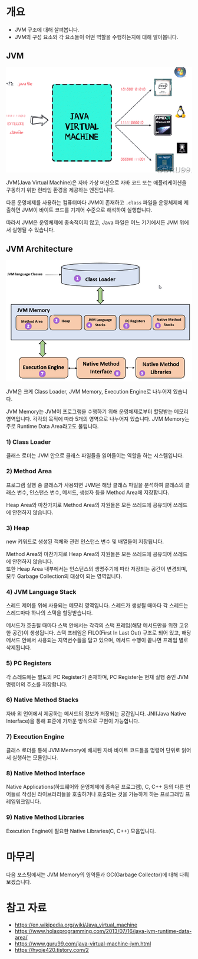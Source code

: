 # 개요
- JVM 구조에 대해 살펴봅니다.
- JVM의 구성 요소와 각 요소들이 어떤 역할을 수행하는지에 대해 알아봅니다.

## JVM
![jvm.png](../Java/images/jvm.png)

JVM(Java Virtual Machine)은 자바 가상 머신으로 자바 코드 또는 애플리케이션을 구동하기 위한 런타임 환경을 제공하는 엔진입니다.

다른 운영체제를 사용하는 컴퓨터마다 JVM이 존재하고 `.class` 파일을 운영체제에 제출하면 JVM이 바이트 코드를 기계어 수준으로 해석하여 실행합니다.

따라서 JVM은 운영체제에 종속적이지 않고, Java 파일은 어느 기기에서든 JVM 위에서 실행될 수 있습니다.

## JVM Architecture
![jvmArchitecture.png](../Java/images/JVM_Architecture.png)

JVM은 크게 Class Loader, JVM Memory, Execution Engine로 나누어져 있습니다.

JVM Memory는 JVM이 프로그램을 수행하기 위해 운영체제로부터 할당받는 메모리 영역입니다. 각각의 목적에 따라 5개의 영역으로 나누어져 있습니다.
JVM Memory는 주로 Runtime Data Area라고도 불립니다.

### 1) Class Loader
클래스 로더는 JVM 안으로 클래스 파일들을 읽어들이는 역할을 하는 시스템입니다.

### 2) Method Area
프로그램 실행 중 클래스가 사용되면 JVM은 해당 클래스 파일을 분석하여 클래스의 클래스 변수, 인스턴스 변수, 메서드, 생성자 등을 Method Area에 저장합니다. 

Heap Area와 마찬가지로 Method Area의 자원들은 모든 쓰레드에 공유되어 쓰레드에 안전하지 않습니다.

### 3) Heap
new 키워드로 생성된 객체와 관련 인스턴스 변수 및 배열들이 저장됩니다.

Method Area와 마찬가지로 Heap Area의 자원들은 모든 쓰레드에 공유되어 쓰레드에 안전하지 않습니다.  
또한 Heap Area 내부에서는 인스턴스의 생명주기에 따라 저장되는 공간이 변경되며, 모두 Garbage Collection의 대상이 되는 영역입니다.

### 4) JVM Language Stack
스레드 제어를 위해 사용되는 메모리 영역입니다. 스레드가 생성될 때마다 각 스레드는 스레드마다 하나의 스택을 할당받습니다.

메서드가 호출될 때마다 스택 안에서는 각각의 스택 프레임(해당 메서드만을 위한 고유한 공간)이 생성됩니다.
스택 프레임은 FILO(First In Last Out) 구조로 되어 있고, 해당 메서드 안에서 사용되는 지역변수들을 담고 있으며, 메서드 수행이 끝나면 프레임 별로 삭제됩니다. 


### 5) PC Registers
각 스레드에는 별도의 PC Register가 존재하며, PC Register는 현재 실행 중인 JVM 명령어의 주소를 저장합니다. 

### 6) Native Method Stacks
자바 외 언어에서 제공하는 메서드의 정보가 저장되는 공간입니다. JNI(Java Native Interface)을 통해 표준에 가까운 방식으로 구현이 가능합니다.

### 7) Execution Engine
클래스 로더를 통해 JVM Memory에 배치된 자바 바이트 코드들을 명령어 단위로 읽어서 실행하는 모듈입니다.

### 8) Native Method Interface
Native Applications(하드웨어와 운영체제에 종속된 프로그램), C, C++ 등의 다른 언어들로 작성된 라이브러리들을 호출하거나 호출되는 것을 가능하게 하는 프로그래밍 프레임워크입니다. 


### 9) Native Method Libraries
Execution Engine에 필요한  Native Libraries(C, C++) 모음입니다.

# 마무리
다음 포스팅에서는 JVM Memory의 영역들과 GC(Garbage Collector)에 대해 다뤄보겠습니다.
# 참고 자료
- https://en.wikipedia.org/wiki/Java_virtual_machine
- https://www.holaxprogramming.com/2013/07/16/java-jvm-runtime-data-area/
- https://www.guru99.com/java-virtual-machine-jvm.html
- https://hyoje420.tistory.com/2
